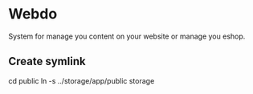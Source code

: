 
# Webdo

System for manage you content on your website or manage you eshop.

## Create symlink

cd public
ln -s ../storage/app/public storage